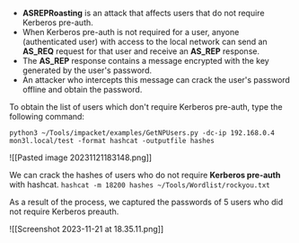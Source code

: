 
- **ASREPRoasting** is an attack that affects users that do not require Kerberos pre-auth. 
- When Kerberos pre-auth is not required for a user, anyone (authenticated user) with access to the local network can send an **AS_REQ** request for that user and receive an **AS_REP** response. 
- The **AS_REP** response contains a message encrypted with the key generated by the user's password.
- An attacker who intercepts this message can crack the user's password offline and obtain the password.

To obtain the list of users which don't require Kerberos pre-auth, type the following command:

`python3 ~/Tools/impacket/examples/GetNPUsers.py -dc-ip 192.168.0.4 mon3l.local/test -format hashcat -outputfile hashes`

![[Pasted image 20231121183148.png]]

We can crack the hashes of users who do not require **Kerberos pre-auth** with hashcat.
`hashcat -m 18200 hashes ~/Tools/Wordlist/rockyou.txt`

As a result of the process, we captured the passwords of 5 users who did not require Kerberos preauth.

![[Screenshot 2023-11-21 at 18.35.11.png]]
